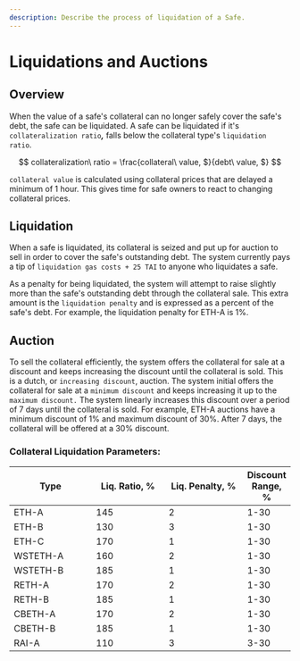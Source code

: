 ```yaml
---
description: Describe the process of liquidation of a Safe.
---
```


# Liquidations and Auctions

## Overview

When the value of a safe's collateral can no longer safely cover the safe's debt, the safe can be liquidated.  A safe can be liquidated if it's `collateralization ratio`_**,**_ falls below the collateral type's `liquidation ratio`.

$$
collateralization\ ratio = \frac{collateral\ value, $}{debt\ value, $}
$$

`collateral value` is calculated using collateral prices that are delayed a minimum of 1 hour. This gives time for safe owners to react to changing collateral prices.

## Liquidation

When a safe is liquidated, its collateral is seized and put up for auction to sell in order to cover the safe's outstanding debt.  The system currently pays a tip of `liquidation gas costs + 25 TAI` to anyone who liquidates a safe.&#x20;

As a penalty for being liquidated, the system will attempt to raise slightly more than the safe's outstanding debt through the collateral sale.  This extra amount is the `liquidation penalty` and is expressed as a percent of the safe's debt. For example, the liquidation penalty for ETH-A is 1%.



## Auction

To sell the collateral efficiently, the system offers the collateral for sale at a discount and keeps increasing the discount until the collateral is sold. This is a dutch, or `increasing discount`, auction. The system initial offers the collateral for sale at a `minimum discount` and keeps increasing it up to the `maximum discount.` The system linearly increases this discount over a period of 7 days until the collateral is sold. For example,  ETH-A auctions have a minimum discount of 1% and maximum discount of 30%. After 7 days, the collateral will be offered at a 30% discount.



### Collateral Liquidation Parameters:

<table data-full-width="false"><thead><tr><th width="149">Type</th><th width="138">Liq. Ratio, %</th><th width="145" data-type="number">Liq. Penalty, %</th><th>Discount Range, %</th></tr></thead><tbody><tr><td>ETH-A</td><td>145</td><td>2</td><td>1-30</td></tr><tr><td>ETH-B</td><td>130</td><td>3</td><td>1-30</td></tr><tr><td>ETH-C</td><td>170</td><td>1</td><td>1-30</td></tr><tr><td>WSTETH-A</td><td>160</td><td>2</td><td>1-30</td></tr><tr><td>WSTETH-B</td><td>185</td><td>1</td><td>1-30</td></tr><tr><td>RETH-A</td><td>170</td><td>2</td><td>1-30</td></tr><tr><td>RETH-B</td><td>185</td><td>1</td><td>1-30</td></tr><tr><td>CBETH-A</td><td>170</td><td>2</td><td>1-30</td></tr><tr><td>CBETH-B</td><td>185</td><td>1</td><td>1-30</td></tr><tr><td>RAI-A</td><td>110</td><td>3</td><td>3-30</td></tr></tbody></table>



